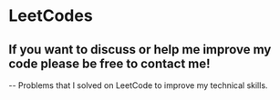 # LeetCodes
## If you want to discuss or help me improve my code please be free to contact me!
--
Problems that I solved on LeetCode to improve my technical skills.
